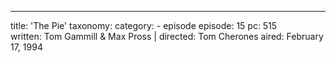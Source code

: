 ---
title: 'The Pie'
taxonomy:
    category:
        - episode
episode: 15
pc: 515         
written: Tom Gammill & Max Pross |
directed: Tom Cherones
aired: February 17, 1994
